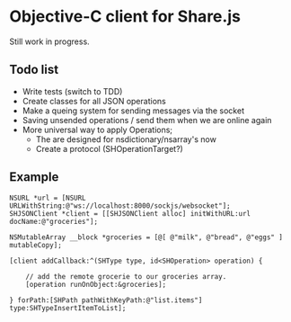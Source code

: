 Objective-C client for Share.js
========================

Still work in progress.

Todo list
---------

* Write tests (switch to TDD)
* Create classes for all JSON operations
* Make a queing system for sending messages via the socket
* Saving unsended operations / send them when we are online again
* More universal way to apply Operations; 
	* The are designed for nsdictionary/nsarray's now
	* Create a protocol (SHOperationTarget?)


Example
--------

	NSURL *url = [NSURL URLWithString:@"ws://localhost:8000/sockjs/websocket"];
	SHJSONClient *client = [[SHJSONClient alloc] initWithURL:url docName:@"groceries"];

	NSMutableArray __block *groceries = [@[ @"milk", @"bread", @"eggs" ] mutableCopy];

	[client addCallback:^(SHType type, id<SHOperation> operation) {

		// add the remote grocerie to our groceries array.
		[operation runOnObject:&groceries];

	} forPath:[SHPath pathWithKeyPath:@"list.items"] type:SHTypeInsertItemToList];